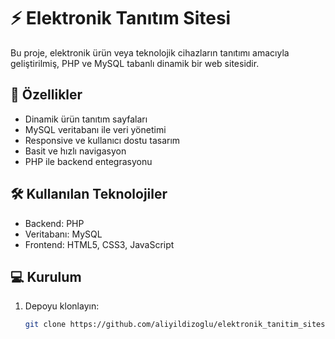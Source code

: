# ⚡ Elektronik Tanıtım Sitesi

Bu proje, elektronik ürün veya teknolojik cihazların tanıtımı amacıyla geliştirilmiş, PHP ve MySQL tabanlı dinamik bir web sitesidir.

## 🚀 Özellikler

- Dinamik ürün tanıtım sayfaları  
- MySQL veritabanı ile veri yönetimi  
- Responsive ve kullanıcı dostu tasarım  
- Basit ve hızlı navigasyon  
- PHP ile backend entegrasyonu

## 🛠️ Kullanılan Teknolojiler

- Backend: PHP  
- Veritabanı: MySQL  
- Frontend: HTML5, CSS3, JavaScript

## 💻 Kurulum

1. Depoyu klonlayın:  
   ```bash
   git clone https://github.com/aliyildizoglu/elektronik_tanitim_sitesi.git

